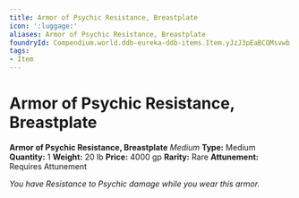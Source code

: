```yaml
---
title: Armor of Psychic Resistance, Breastplate
icon: ':luggage:'
aliases: Armor of Psychic Resistance, Breastplate
foundryId: Compendium.world.ddb-eureka-ddb-items.Item.yJzJ3pEaBCQMsvwb
tags:
- Item
---
```


# Armor of Psychic Resistance, Breastplate

**Armor of Psychic Resistance, Breastplate**
_Medium_
**Type:** Medium
**Quantity:** 1
**Weight:** 20 lb
**Price:** 4000 gp
**Rarity:** Rare
**Attunement:** Requires Attunement

*You have Resistance to Psychic damage while you wear this armor.*